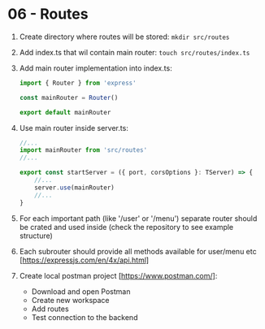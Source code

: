 # 06 - Routes

1. Create directory where routes will be stored: `mkdir src/routes`

2. Add index.ts that wil contain main router: `touch src/routes/index.ts`

3. Add main router implementation into index.ts:
    ```js src/routes/index.ts
    import { Router } from 'express'

    const mainRouter = Router()

    export default mainRouter
   ```
   
4. Use main router inside server.ts:
    ```js src/server.ts
   //...
   import mainRouter from 'src/routes'
    //...
   
    export const startServer = ({ port, corsOptions }: TServer) => {
        //...
        server.use(mainRouter)
        //... 
    }
   ```

5. For each important path (like '/user' or '/menu') separate router should be crated and used inside 
(check the repository to see example structure)
6. Each subrouter should provide all methods available for user/menu etc [https://expressjs.com/en/4x/api.html]
7. Create local postman project [https://www.postman.com/]:
   - Download and open Postman
   - Create new workspace
   - Add routes
   - Test connection to the backend